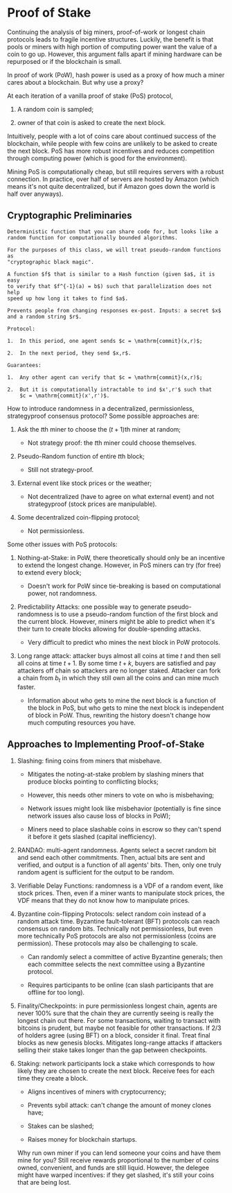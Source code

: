 # Proof of Stake

Continuing the analysis of big miners, proof-of-work or longest chain
protocols leads to fragile incentive structures. Luckily, the benefit is
that pools or miners with high portion of computing power want the value
of a coin to go up. However, this argument falls apart if mining
hardware can be repurposed or if the blockchain is small.

In proof of work (PoW), hash power is used as a proxy of how much a
miner cares about a blockchain. But why use a proxy?

At each iteration of a vanilla proof of stake (PoS) protocol,

1.  A random coin is sampled;

2.  owner of that coin is asked to create the next block.

Intuitively, people with a lot of coins care about continued success of
the blockchain, while people with few coins are unlikely to be asked to
create the next block. PoS has more robust incentives and reduces
competition through computing power (which is good for the environment).

Mining PoS is computationally cheap, but still requires servers with a
robust connection. In practice, over half of servers are hosted by
Amazon (which means it's not quite decentralized, but if Amazon goes
down the world is half over anyways).

## Cryptographic Preliminaries

```{prf:definition}
Deterministic function that you can share code for, but looks like a
random function for computationally bounded algorithms.
```

```{prf:remark}
For the purposes of this class, we will treat pseudo-random functions as
"cryptographic black magic".
```

```{prf:definition}
A function $f$ that is similar to a Hash function (given $a$, it is easy
to verify that $f^{-1}(a) = b$) such that parallelization does not help
speed up how long it takes to find $a$.
```

```{prf:definition}
Prevents people from changing responses ex-post. Inputs: a secret $x$
and a random string $r$.

Protocol:

1.  In this period, one agent sends $c = \mathrm{commit}(x,r)$;

2.  In the next period, they send $x,r$.

Guarantees:

1.  Any other agent can verify that $c = \mathrm{commit}(x,r)$;

2.  But it is computationally intractable to ind $x',r'$ such that
    $c = \mathrm{commit}(x',r')$.
```

How to introduce randomness in a decentralized, permissionless,
strategyproof consensus protocol? Some possible approaches are:

1.  Ask the $t$th miner to choose the $(t+1)$th miner at random;

    -   Not strategy proof: the $t$th miner could choose themselves.

2.  Pseudo-Random function of entire $t$th block;

    -   Still not strategy-proof.

3.  External event like stock prices or the weather;

    -   Not decentralized (have to agree on what external event) and not
        strategyproof (stock prices are manipulable).

4.  Some decentralized coin-flipping protocol;

    -   Not permissionless.

Some other issues with PoS protocols:

1.  Nothing-at-Stake: in PoW, there theoretically should only be an
    incentive to extend the longest change. However, in PoS miners can
    try (for free) to extend every block;

    -   Doesn't work for PoW since tie-breaking is based on
        computational power, not randomness.

2.  Predictability Attacks: one possible way to generate
    pseudo-randomness is to use a pseudo-random function of the first
    block and the current block. However, miners might be able to
    predict when it's their turn to create blocks allowing for
    double-spending attacks.

    -   Very difficult to predict who mines the next block in PoW
        protocols.

3.  Long range attack: attacker buys almost all coins at time $t$ and
    then sell all coins at time $t+1$. By some time $t+k$, buyers are
    satisfied and pay attackers off chain so attackers are no longer
    staked. Attacker can fork a chain from $b_t$ in which they still own
    all the coins and can mine much faster.

    -   Information about who gets to mine the next block is a function
        of the block in PoS, but who gets to mine the next block is
        independent of block in PoW. Thus, rewriting the history doesn't
        change how much computing resources you have.

## Approaches to Implementing Proof-of-Stake

1.  Slashing: fining coins from miners that misbehave.

    -   Mitigates the noting-at-stake problem by slashing miners that
        produce blocks pointing to conflicting blocks;

    -   However, this needs other miners to vote on who is misbehaving;

    -   Network issues might look like misbehavior (potentially is fine
        since network issues also cause loss of blocks in PoW);

    -   Miners need to place slashable coins in escrow so they can't
        spend it before it gets slashed (capital inefficiency).

2.  RANDAO: multi-agent randomness. Agents select a secret random bit
    and send each other commitments. Then, actual bits are sent and
    verified, and output is a function of all agents' bits. Then, only
    one truly random agent is sufficient for the output to be random.

3.  Verifiable Delay Functions: randomness is a VDF of a random event,
    like stock prices. Then, even if a miner wants to manipulate stock
    prices, the VDF means that they do not know how to manipulate
    prices.

4.  Byzantine coin-flipping Protocols: select random coin instead of a
    random attack time. Byzantine fault-tolerant (BFT) protocols can
    reach consensus on random bits. Technically not permissionless, but
    even more technically PoS protocols are also not permissionless
    (coins are permission). These protocols may also be challenging to
    scale.

    -   Can randomly select a committee of active Byzantine generals;
        then each committee selects the next committee using a Byzantine
        protocol.

    -   Requires participants to be online (can slash participants that
        are offline for too long).

5.  Finality/Checkpoints: in pure permissionless longest chain, agents
    are never 100% sure that the chain they are currently seeing is
    really the longest chain out there. For some transactions, waiting
    to transact with bitcoins is prudent, but maybe not feasible for
    other transactions. If 2/3 of holders agree (using BFT) on a block,
    consider it final. Treat final blocks as new genesis blocks.
    Mitigates long-range attacks if attackers selling their stake takes
    longer than the gap between checkpoints.

6.  Staking: network participants lock a stake which corresponds to how
    likely they are chosen to create the next block. Receive fees for
    each time they create a block.

    -   Aligns incentives of miners with cryptocurrency;

    -   Prevents sybil attack: can't change the amount of money clones
        have;

    -   Stakes can be slashed;

    -   Raises money for blockchain startups.

    Why run own miner if you can lend someone your coins and have them
    mine for you? Still receive rewards proportional to the number of
    coins owned, convenient, and funds are still liquid. However, the
    delegee might have warped incentives: if they get slashed, it's
    still your coins that are being lost.
